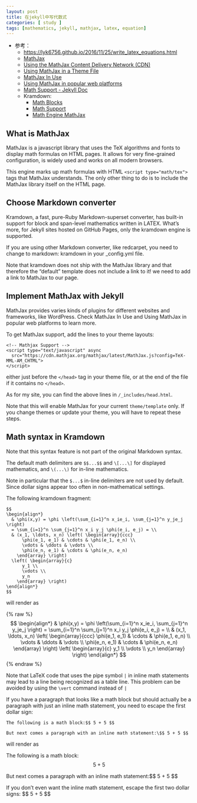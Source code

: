 ```yaml
---
layout: post
title: 在jekyll中写代数式
categories: [ study ]
tags: [mathematics, jekyll, mathjax, latex, equation]
---
```


* 参考：
  * <https://lyk6756.github.io/2016/11/25/write_latex_equations.html>
  * [MathJax](https://www.mathjax.org/)
  * [Using the MathJax Content Delivery Network (CDN) ](http://docs.mathjax.org/en/latest/start.html#using-the-mathjax-content-delivery-network-cdn)
  * [Using MathJax in a Theme File](http://docs.mathjax.org/en/latest/misc/platforms.html?highlight=jekyll#using-mathjax-in-a-theme-file)
  * [MathJax In Use](http://docs.mathjax.org/en/latest/misc/mathjax-in-use.html?highlight=kramdown#mathjax-in-use)
  * [Using MathJax in popular web platforms](http://docs.mathjax.org/en/latest/misc/platforms.html?highlight=jekyll#using-mathjax-in-popular-web-platforms)
  * [Math Support - Jekyll Doc](https://jekyllrb.com/docs/extras/#math-support)
  * Kramdown: 
    * [Math Blocks](http://kramdown.gettalong.org/syntax.html#math-blocks)
    * [Math Support](http://kramdown.gettalong.org/converter/html.html#math-support)
    * [Math Engine MathJax](http://kramdown.gettalong.org/math_engine/mathjax.html)


## What is MathJax

MathJax is a javascript library that uses the TeX algorithms and fonts to display math formulas on HTML pages. It allows for very fine-grained configuration, is widely used and works on all modern browsers.

This engine marks up math formulas with HTML `<script type="math/tex">` tags that MathJax understands. The only other thing to do is to include the MathJax library itself on the HTML page.

## Choose Markdown converter

Kramdown, a fast, pure-Ruby Markdown-superset converter, has built-in support for block and span-level mathematics written in LATEX. What’s more, for Jekyll sites hosted on GitHub Pages, only the kramdown engine is supported.

If you are using other Markdown converter, like redcarpet, you need to change to markdown: kramdown in your _config.yml file.

Note that kramdown does not ship with the MathJax library and that therefore the “default” template does not include a link to it! we need to add a link to MathJax to our page.


## Implement MathJax with Jekyll

MathJax provides varies kinds of plugins for different websites and frameworks, like WordPress. Check MathJax In Use and Using MathJax in popular web platforms to learn more.

To get MathJax support, add the lines to your theme layouts:

~~~
<!-- Mathjax Support -->
<script type="text/javascript" async
  src="https://cdn.mathjax.org/mathjax/latest/MathJax.js?config=TeX-MML-AM_CHTML">
</script>
~~~

either just before the `</head>` tag in your theme file, or at the end of the file if it contains no `</head>`.

As for my site, you can find the above lines in `/_includes/head.html`.

Note that this will enable MathJax for your current `theme/template` only. If you change themes or update your theme, you will have to repeat these steps.


## Math syntax in Kramdown

Note that this syntax feature is not part of the original Markdown syntax.

The default math delimiters are `$$...$$` and `\[...\]` for displayed mathematics, and `\(...\)` for in-line mathematics.

Note in particular that the `$...$` in-line delimiters are not used by default. Since dollar signs appear too often in non-mathematical settings.

The following kramdown fragment:

~~~
$$
\begin{align*}
  & \phi(x,y) = \phi \left(\sum_{i=1}^n x_ie_i, \sum_{j=1}^n y_je_j \right)
  = \sum_{i=1}^n \sum_{j=1}^n x_i y_j \phi(e_i, e_j) = \\
  & (x_1, \ldots, x_n) \left( \begin{array}{ccc}
      \phi(e_1, e_1) & \cdots & \phi(e_1, e_n) \\
      \vdots & \ddots & \vdots \\
      \phi(e_n, e_1) & \cdots & \phi(e_n, e_n)
    \end{array} \right)
  \left( \begin{array}{c}
      y_1 \\
      \vdots \\
      y_n
    \end{array} \right)
\end{align*}
$$
~~~

will render as

{% raw %}
$$
\begin{align*}
  & \phi(x,y) = \phi \left(\sum_{i=1}^n x_ie_i, \sum_{j=1}^n y_je_j \right)
  = \sum_{i=1}^n \sum_{j=1}^n x_i y_j \phi(e_i, e_j) = \\
  & (x_1, \ldots, x_n) \left( \begin{array}{ccc}
      \phi(e_1, e_1) & \cdots & \phi(e_1, e_n) \\
      \vdots & \ddots & \vdots \\
      \phi(e_n, e_1) & \cdots & \phi(e_n, e_n)
    \end{array} \right)
  \left( \begin{array}{c}
      y_1 \\
      \vdots \\
      y_n
    \end{array} \right)
\end{align*}
$$
{% endraw %}


Note that LaTeX code that uses the pipe symbol `|` in inline math statements may lead to a line being recognized as a table line. This problem can be avoided by using the `\vert` command instead of `|`

If you have a paragraph that looks like a math block but should actually be a paragraph with just an inline math statement, you need to escape the first dollar sign:

~~~
The following is a math block:$$ 5 + 5 $$

But next comes a paragraph with an inline math statement:\$$ 5 + 5 $$
~~~

will render as

The following is a math block: $$ 5 + 5 $$

But next comes a paragraph with an inline math statement:\$$ 5 + 5 $$

If you don’t even want the inline math statement, escape the first two dollar signs: \$\$ 5 + 5 $$








































